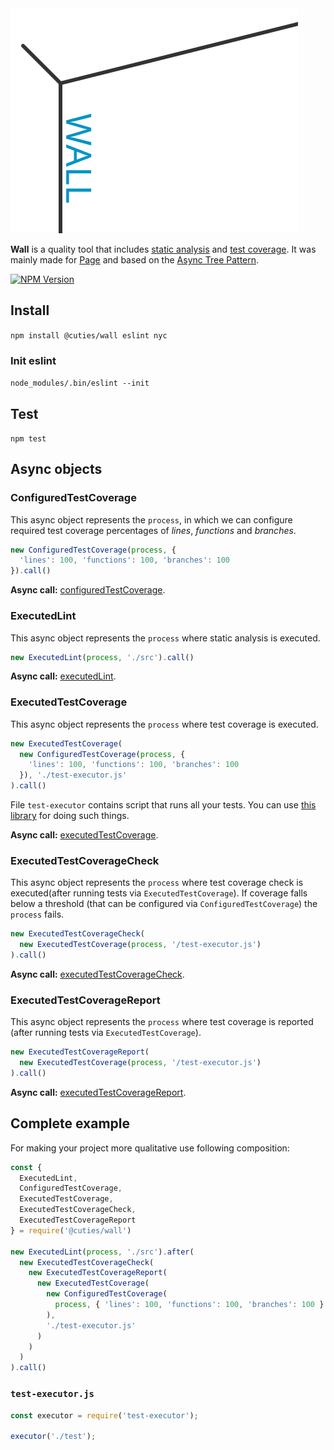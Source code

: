 <img src="https://github.com/Guseyn/logos/raw/master/wall.svg?sanitize=true">

**Wall** is a quality tool that includes [static analysis](https://github.com/eslint/eslint) and [test coverage](https://github.com/istanbuljs/nyc). It was mainly made for [Page](https://github.com/Guseyn/page) and based on the [Async Tree Pattern](https://github.com/Guseyn/async-tree-patern/blob/master/Async_Tree_Patern.pdf).

[![NPM Version][npm-image]][npm-url]

## Install

`npm install @cuties/wall eslint nyc`

### Init eslint

`node_modules/.bin/eslint --init`

## Test

`npm test`

## Async objects

### ConfiguredTestCoverage

This async object represents the `process`, in which we can configure required test coverage percentages of *lines*, *functions* and *branches*.

```js
new ConfiguredTestCoverage(process, {
  'lines': 100, 'functions': 100, 'branches': 100
}).call()

```

**Async call:** [configuredTestCoverage](https://github.com/Guseyn/wall/blob/master/src/custom-calls/configuredTestCoverage.js).

### ExecutedLint

This async object represents the `process` where static analysis is executed.

```js
new ExecutedLint(process, './src').call()

```

**Async call:** [executedLint](https://github.com/Guseyn/wall/blob/master/src/custom-calls/executedLint.js).

### ExecutedTestCoverage

This async object represents the `process` where test coverage is executed.

```js
new ExecutedTestCoverage(
  new ConfiguredTestCoverage(process, {
    'lines': 100, 'functions': 100, 'branches': 100
  }), './test-executor.js'
).call()

```

File `test-executor` contains script that runs all your tests. You can use [this library](https://github.com/Guseyn/node-test-executor) for doing such things.

**Async call:** [executedTestCoverage](https://github.com/Guseyn/wall/blob/master/src/custom-calls/executedTestCoverage.js).

### ExecutedTestCoverageCheck

This async object represents the `process` where test coverage check is executed(after running tests via `ExecutedTestCoverage`). If coverage falls below a threshold (that can be configured via `ConfiguredTestCoverage`) the `process` fails.

```js
new ExecutedTestCoverageCheck(
  new ExecutedTestCoverage(process, '/test-executor.js')
).call()

```

**Async call:** [executedTestCoverageCheck](https://github.com/Guseyn/wall/blob/master/src/custom-calls/executedTestCoverageCheck.js).

### ExecutedTestCoverageReport

This async object represents the `process` where test coverage is reported (after running tests via `ExecutedTestCoverage`).

```js
new ExecutedTestCoverageReport(
  new ExecutedTestCoverage(process, '/test-executor.js')
).call()

```

**Async call:** [executedTestCoverageReport](https://github.com/Guseyn/wall/blob/master/src/custom-calls/executedTestCoverageReport.js).


## Complete example

For making your project more qualitative use following composition:

```js
const {
  ExecutedLint,
  ConfiguredTestCoverage,
  ExecutedTestCoverage,
  ExecutedTestCoverageCheck,
  ExecutedTestCoverageReport
} = require('@cuties/wall')

new ExecutedLint(process, './src').after(
  new ExecutedTestCoverageCheck(
    new ExecutedTestCoverageReport(
      new ExecutedTestCoverage(
        new ConfiguredTestCoverage(
          process, { 'lines': 100, 'functions': 100, 'branches': 100 }
        ),
        './test-executor.js'
      )
    )
  )
).call()

```

### `test-executor.js`

```js
const executor = require('test-executor');

executor('./test');

```

[npm-image]: https://img.shields.io/npm/v/@cuties/wall.svg
[npm-url]: https://npmjs.org/package/@cuties/wall
